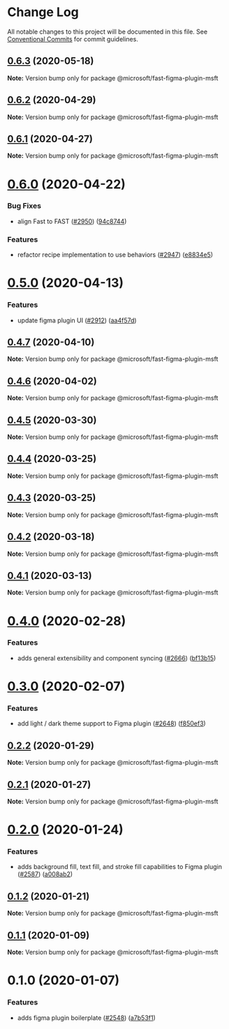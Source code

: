 # Change Log

All notable changes to this project will be documented in this file.
See [Conventional Commits](https://conventionalcommits.org) for commit guidelines.

## [0.6.3](https://github.com/Microsoft/fast-dna/compare/@microsoft/fast-figma-plugin-msft@0.6.2...@microsoft/fast-figma-plugin-msft@0.6.3) (2020-05-18)

**Note:** Version bump only for package @microsoft/fast-figma-plugin-msft





## [0.6.2](https://github.com/Microsoft/fast-dna/compare/@microsoft/fast-figma-plugin-msft@0.6.1...@microsoft/fast-figma-plugin-msft@0.6.2) (2020-04-29)

**Note:** Version bump only for package @microsoft/fast-figma-plugin-msft





## [0.6.1](https://github.com/Microsoft/fast-dna/compare/@microsoft/fast-figma-plugin-msft@0.6.0...@microsoft/fast-figma-plugin-msft@0.6.1) (2020-04-27)

**Note:** Version bump only for package @microsoft/fast-figma-plugin-msft





# [0.6.0](https://github.com/Microsoft/fast-dna/compare/@microsoft/fast-figma-plugin-msft@0.5.0...@microsoft/fast-figma-plugin-msft@0.6.0) (2020-04-22)


### Bug Fixes

* align Fast to FAST ([#2950](https://github.com/Microsoft/fast-dna/issues/2950)) ([94c8744](https://github.com/Microsoft/fast-dna/commit/94c874455eccbb8609715c7fa96095a226428813))


### Features

* refactor recipe implementation to use behaviors ([#2947](https://github.com/Microsoft/fast-dna/issues/2947)) ([e8834e5](https://github.com/Microsoft/fast-dna/commit/e8834e5c1d322ce0681e53e5d4cbba1ec112d76d))





# [0.5.0](https://github.com/Microsoft/fast-dna/compare/@microsoft/fast-figma-plugin-msft@0.4.7...@microsoft/fast-figma-plugin-msft@0.5.0) (2020-04-13)


### Features

* update figma plugin UI ([#2912](https://github.com/Microsoft/fast-dna/issues/2912)) ([aa4f57d](https://github.com/Microsoft/fast-dna/commit/aa4f57de6660924dcb910352f21e78d7fe2bba34))





## [0.4.7](https://github.com/Microsoft/fast-dna/compare/@microsoft/fast-figma-plugin-msft@0.4.6...@microsoft/fast-figma-plugin-msft@0.4.7) (2020-04-10)

**Note:** Version bump only for package @microsoft/fast-figma-plugin-msft





## [0.4.6](https://github.com/Microsoft/fast-dna/compare/@microsoft/fast-figma-plugin-msft@0.4.5...@microsoft/fast-figma-plugin-msft@0.4.6) (2020-04-02)

**Note:** Version bump only for package @microsoft/fast-figma-plugin-msft





## [0.4.5](https://github.com/Microsoft/fast-dna/compare/@microsoft/fast-figma-plugin-msft@0.4.4...@microsoft/fast-figma-plugin-msft@0.4.5) (2020-03-30)

**Note:** Version bump only for package @microsoft/fast-figma-plugin-msft





## [0.4.4](https://github.com/Microsoft/fast-dna/compare/@microsoft/fast-figma-plugin-msft@0.4.3...@microsoft/fast-figma-plugin-msft@0.4.4) (2020-03-25)

**Note:** Version bump only for package @microsoft/fast-figma-plugin-msft





## [0.4.3](https://github.com/Microsoft/fast-dna/compare/@microsoft/fast-figma-plugin-msft@0.4.2...@microsoft/fast-figma-plugin-msft@0.4.3) (2020-03-25)

**Note:** Version bump only for package @microsoft/fast-figma-plugin-msft





## [0.4.2](https://github.com/Microsoft/fast-dna/compare/@microsoft/fast-figma-plugin-msft@0.4.1...@microsoft/fast-figma-plugin-msft@0.4.2) (2020-03-18)

**Note:** Version bump only for package @microsoft/fast-figma-plugin-msft





## [0.4.1](https://github.com/Microsoft/fast-dna/compare/@microsoft/fast-figma-plugin-msft@0.4.0...@microsoft/fast-figma-plugin-msft@0.4.1) (2020-03-13)

**Note:** Version bump only for package @microsoft/fast-figma-plugin-msft





# [0.4.0](https://github.com/Microsoft/fast-dna/compare/@microsoft/fast-figma-plugin-msft@0.3.0...@microsoft/fast-figma-plugin-msft@0.4.0) (2020-02-28)


### Features

* adds general extensibility and component syncing ([#2666](https://github.com/Microsoft/fast-dna/issues/2666)) ([bf13b15](https://github.com/Microsoft/fast-dna/commit/bf13b15))





# [0.3.0](https://github.com/Microsoft/fast-dna/compare/@microsoft/fast-figma-plugin-msft@0.2.2...@microsoft/fast-figma-plugin-msft@0.3.0) (2020-02-07)


### Features

* add light / dark theme support to Figma plugin ([#2648](https://github.com/Microsoft/fast-dna/issues/2648)) ([f850ef3](https://github.com/Microsoft/fast-dna/commit/f850ef379cc814540a55b228858adcd70a881d15))





## [0.2.2](https://github.com/Microsoft/fast-dna/compare/@microsoft/fast-figma-plugin-msft@0.2.1...@microsoft/fast-figma-plugin-msft@0.2.2) (2020-01-29)

**Note:** Version bump only for package @microsoft/fast-figma-plugin-msft





## [0.2.1](https://github.com/Microsoft/fast-dna/compare/@microsoft/fast-figma-plugin-msft@0.2.0...@microsoft/fast-figma-plugin-msft@0.2.1) (2020-01-27)

**Note:** Version bump only for package @microsoft/fast-figma-plugin-msft





# [0.2.0](https://github.com/Microsoft/fast-dna/compare/@microsoft/fast-figma-plugin-msft@0.1.2...@microsoft/fast-figma-plugin-msft@0.2.0) (2020-01-24)


### Features

* adds background fill, text fill, and stroke fill capabilities to Figma plugin ([#2587](https://github.com/Microsoft/fast-dna/issues/2587)) ([a008ab2](https://github.com/Microsoft/fast-dna/commit/a008ab295d975f167db481c417ac1bf9f6cc2002))





## [0.1.2](https://github.com/Microsoft/fast-dna/compare/@microsoft/fast-figma-plugin-msft@0.1.1...@microsoft/fast-figma-plugin-msft@0.1.2) (2020-01-21)

**Note:** Version bump only for package @microsoft/fast-figma-plugin-msft





## [0.1.1](https://github.com/Microsoft/fast-dna/compare/@microsoft/fast-figma-plugin-msft@0.1.0...@microsoft/fast-figma-plugin-msft@0.1.1) (2020-01-09)

**Note:** Version bump only for package @microsoft/fast-figma-plugin-msft





# 0.1.0 (2020-01-07)


### Features

* adds figma plugin boilerplate ([#2548](https://github.com/Microsoft/fast-dna/issues/2548)) ([a7b53f1](https://github.com/Microsoft/fast-dna/commit/a7b53f199f6750c8cf1abfff888a7245482b2e33))
